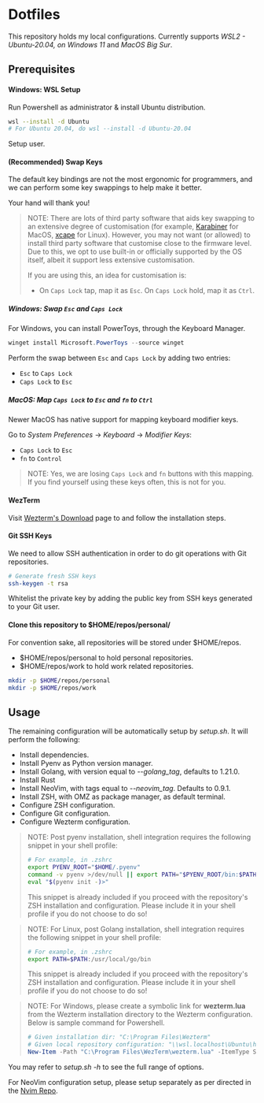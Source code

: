 # Dotfiles

This repository holds my local configurations. Currently supports *WSL2 - Ubuntu-20.04, on Windows 11* and *MacOS Big Sur*.

## Prerequisites

#### Windows: WSL Setup 

Run Powershell as administrator & install Ubuntu distribution.

```sh
wsl --install -d Ubuntu
# For Ubuntu 20.04, do wsl --install -d Ubuntu-20.04
```

Setup user.

#### (Recommended) Swap Keys 

The default key bindings are not the most ergonomic for programmers, and we can perform some key swappings to help make it better.

Your hand will thank you! 

> NOTE: There are lots of third party software that aids key swapping to an extensive degree of customisation (for example, [Karabiner](https://github.com/pqrs-org/Karabiner-Elements) for MacOS, [xcape](https://github.com/alols/xcape) for Linux). However, you may not want (or allowed) to install third party software that customise close to the firmware level. 
> Due to this, we opt to use built-in or officially supported by the OS itself, albeit it support less extensive customisation.
>
> If you are using this, an idea for customisation is:
> - On `Caps Lock` tap, map it as `Esc`. On `Caps Lock` hold, map it as `Ctrl`.

##### Windows: Swap `Esc` and `Caps Lock` 

For Windows, you can install PowerToys, through the Keyboard Manager.

```Powershell
winget install Microsoft.PowerToys --source winget
```

Perform the swap between `Esc` and `Caps Lock` by adding two entries:
- `Esc` to `Caps Lock`
- `Caps Lock` to `Esc`  

##### MacOS: Map `Caps Lock` to `Esc` and `fn` to `Ctrl`    

Newer MacOS has native support for mapping keyboard modifier keys.

Go to *System Preferences* &rarr; *Keyboard* &rarr; *Modifier Keys*:
- `Caps Lock` to `Esc`
- `fn` to `Control`

> NOTE: Yes, we are losing `Caps Lock` and `fn` buttons with this mapping. If you find yourself using these keys often, this is not for you. 

#### WezTerm

Visit [Wezterm's Download](https://wezfurlong.org/wezterm/installation.html) page to and follow the installation steps.

#### Git SSH Keys

We need to allow SSH authentication in order to do git operations with Git repositories.

```sh
# Generate fresh SSH keys
ssh-keygen -t rsa
```

Whitelist the private key by adding the public key from SSH keys generated to your Git user.

#### Clone this repository to $HOME/repos/personal/

For convention sake, all repositories will be stored under $HOME/repos.

- $HOME/repos/personal to hold personal repositories.
- $HOME/repos/work to hold work related repositories.

```sh
mkdir -p $HOME/repos/personal 
mkdir -p $HOME/repos/work 
```

## Usage

The remaining configuration will be automatically setup by *setup.sh*. It will perform the following:

- Install dependencies.
- Install Pyenv as Python version manager.
- Install Golang, with version equal to *--golang_tag*, defaults to 1.21.0.
- Install Rust 
- Install NeoVim, with tags equal to *--neovim_tag*. Defaults to 0.9.1.
- Install ZSH, with OMZ as package manager, as default terminal.
- Configure ZSH configuration.
- Configure Git configuration.
- Configure Wezterm configuration.

> NOTE: Post pyenv installation, shell integration requires the following snippet in your shell profile:
> ```sh
> # For example, in .zshrc
> export PYENV_ROOT="$HOME/.pyenv"
> command -v pyenv >/dev/null || export PATH="$PYENV_ROOT/bin:$PATH"
> eval "$(pyenv init -)>"
> ```
> This snippet is already included if you proceed with the repository's ZSH installation and configuration. Please include it in your shell profile if you do not choose to do so!

> NOTE: For Linux, post Golang installation, shell integration requires the following snippet in your shell profile:
> ```sh
> # For example, in .zshrc
> export PATH=$PATH:/usr/local/go/bin
> ```
> This snippet is already included if you proceed with the repository's ZSH installation and configuration. Please include it in your shell profile if you do not choose to do so!

> NOTE: For Windows, please create a symbolic link for **wezterm.lua** from the Wezterm installation directory to the Wezterm configuration. Below is sample command for Powershell.
> ```Powershell
> # Given installation dir: "C:\Program Files\Wezterm"
> # Given local repository configuration: "\\wsl.localhost\Ubuntu\home\anthonyhalim\repos\personal\dotfiles"
> New-Item -Path "C:\Program Files\WezTerm\wezterm.lua" -ItemType SymbolicLink -Value "\\wsl.localhost\Ubuntu\home\anthonyhalim\repos\personal\dotfiles\wezterm\wezterm-wsl.lua"
> ```

You may refer to *setup.sh -h* to see the full range of options.

For NeoVim configuration setup, please setup separately as per directed in the [Nvim Repo](https://github.com/anthony-halim/nvim).

